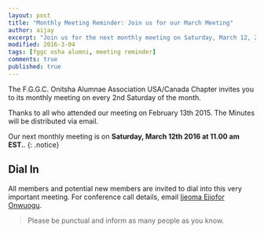 ```yaml
---
layout: post
title: "Monthly Meeting Reminder: Join us for our March Meeting"
author: aijay
excerpt: "Join us for the next monthly meeting on Saturday, March 12, 2016 at 11am EST."
modified: 2016-3-04
tags: [fggc osha alumni, meeting reminder]
comments: true
published: true
---
```


The F.G.G.C. Onitsha Alumnae Association USA/Canada Chapter invites you to its monthly meeting on every 2nd Saturday of the month. 

Thanks to all who attended our meeting on February 13th 2015. The Minutes will be distributed via email.


Our next monthly meeting is on **Saturday, March 12th 2016 at 11.00 am EST.**. 
{: .notice} 

## Dial In 
All members and potential new members are invited to dial into this very important meeting. For conference call details, email [Ijeoma Ejiofor Onwuogu](mailto:ijeoma.ejiofor@fggconitsha.com).

> Please be punctual and inform as many people as you know.

